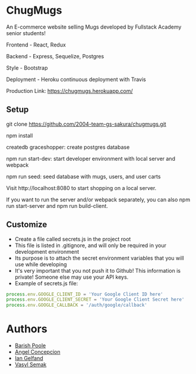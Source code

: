 # ChugMugs

An E-commerce website selling Mugs developed by Fullstack Academy senior students!

Frontend - React, Redux

Backend - Express, Sequelize, Postgres

Style - Bootstrap

Deployment - Heroku continuous deployment with Travis

Production Link: https://chugmugs.herokuapp.com/

## Setup

git clone https://github.com/2004-team-gs-sakura/chugmugs.git

npm install

createdb graceshopper: create postgres database

npm run start-dev: start developer environment with local server and webpack

npm run seed: seed database with mugs, users, and user carts 

Visit http://localhost:8080 to start shopping on a local server.

If you want to run the server and/or webpack separately, you can also npm run start-server and npm run build-client.

## Customize

* Create a file called secrets.js in the project root
* This file is listed in .gitignore, and will only be required in your development environment
* Its purpose is to attach the secret environment variables that you will use while developing
* It's very important that you not push it to Github! This information is private! Someone else may use your API keys.
* Example of secrets.js file:

```javascript
process.env.GOOGLE_CLIENT_ID = 'Your Google Client ID here'
process.env.GOOGLE_CLIENT_SECRET = 'Your Google Client Secret here'
process.env.GOOGLE_CALLBACK = '/auth/google/callback'
```

# Authors

* [Barish Poole](https://github.com/bpoole1989)
* [Angel Concepcion](https://github.com/Angel-gc)
* [Ian Gelfand](https://github.com/IanGelfand)
* [Vasyl Semak](https://github.com/vasylsemak)
